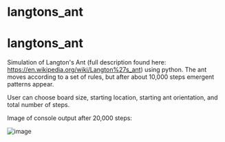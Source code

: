 # langtons_ant

# langtons_ant

Simulation of Langton's Ant (full description found here: https://en.wikipedia.org/wiki/Langton%27s_ant) using python. The ant moves according to a set of rules, but after about 10,000 steps emergent patterns appear.  

User can choose board size, starting location, starting ant orientation, and total number of steps.

Image of console output after 20,000 steps: 






![image](https://user-images.githubusercontent.com/86038809/186304093-16a82f38-bf93-4c94-adad-a625446f5893.png)

